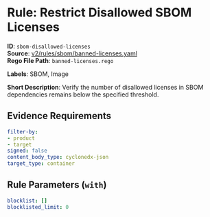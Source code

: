 # Rule: Restrict Disallowed SBOM Licenses

**ID**: `sbom-disallowed-licenses`  
**Source**: [v2/rules/sbom/banned-licenses.yaml](scribe-public/sample-policies.git/v2/rules/sbom/banned-licenses.yaml)  
**Rego File Path**: `banned-licenses.rego`  

**Labels**: SBOM, Image

**Short Description**: Verify the number of disallowed licenses in SBOM dependencies remains below the specified threshold.

## Evidence Requirements

```yaml
filter-by:
- product
- target
signed: false
content_body_type: cyclonedx-json
target_type: container
```
## Rule Parameters (`with`)

```yaml
blocklist: []
blocklisted_limit: 0
```
